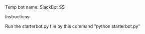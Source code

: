 Temp bot name: SlackBot SS

Instructions: 

Run the starterbot.py file by this command "python starterbot.py"
